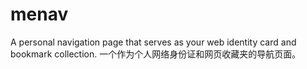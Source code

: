 # menav
 A personal navigation page that serves as your web identity card and bookmark collection. 一个作为个人网络身份证和网页收藏夹的导航页面。
